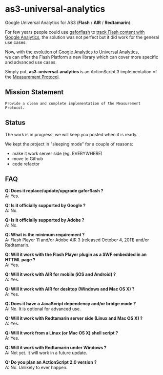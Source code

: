 as3-universal-analytics
=======================

Google Universal Analytics for AS3 (**Flash** / **AIR** / **Redtamarin**).

For few years people could use [gaforflash](https://code.google.com/p/gaforflash/)
to [track Flash content with Google Analytics](http://analytics.blogspot.fr/2008/11/want-to-track-adobe-flash-now-you-can.html),
the solution was not perfect but it did work for the general use cases.

Now, with [the evolution of Google Analytics to Universal Analytics](http://analytics.blogspot.fr/2014/04/universal-analytics-out-of-beta-into.html),  
we can offer the Flash Platform a new library which can cover more specific and advanced use cases.

Simply put, **as3-universal-analytics** is an ActionScript 3 implementation
of the [Measurement Protocol](https://developers.google.com/analytics/devguides/collection/protocol/v1/).


Mission Statement
-----------------

    Provide a clean and complete implementation of the Measurement Protocol.



Status
------

The work is in progress, we will keep you posted when it is ready.

We kept the project in "sleeping mode" for a couple of reasons:

  - make it work server side (eg. EVERYWHERE)
  - move to Github
  - code refactor


FAQ
---

**Q: Does it replace/update/upgrade gaforflash ?**  
A: Yes.

**Q: Is it officially supported by Google ?**  
A: No.

**Q: Is it officially supported by Adobe ?**  
A: No.

**Q: What is the minimum requirement ?**  
A: Flash Player 11 and/or Adobe AIR 3 (released October 4, 2011) and/or Redtamarin.

**Q: Will it work with the Flash Player plugin as a SWF embedded in an HTTML page ?**  
A: Yes.

**Q: Will it work with AIR for mobile (iOS and Android) ?**  
A: Yes.

**Q: Will it work with AIR for desktop (Windows and Mac OS X) ?**  
A: Yes.

**Q: Does it have a JavaScript dependency and/or bridge mode ?**  
A: No. It is optional for advanced use.

**Q: Will it work with Redtamarin server side (Linux and Mac OS X) ?**  
A: Yes.

**Q: Will it work from a Linux (or Mac OS X) shell script ?**  
A: Yes.

**Q: Will it work with Redtamarin under Windows ?**  
A: Not yet. It will work in a future update.

**Q: Do you plan an ActionScript 2.0 version ?**  
A: No. Unlikely to ever happen.

